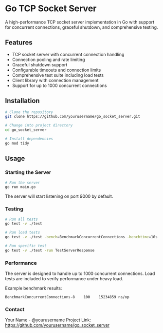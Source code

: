 # Go TCP Socket Server

A high-performance TCP socket server implementation in Go with support for concurrent connections, graceful shutdown, and comprehensive testing.

## Features

- TCP socket server with concurrent connection handling
- Connection pooling and rate limiting
- Graceful shutdown support
- Configurable timeouts and connection limits
- Comprehensive test suite including load tests
- Client library with connection management
- Support for up to 1000 concurrent connections


## Installation

```bash
# Clone the repository
git clone https://github.com/yourusername/go_socket_server.git

# Change into project directory
cd go_socket_server

# Install dependencies
go mod tidy

```

## Usage
### Starting the Server

``` bash
# Run the server
go run main.go
```

The server will start listening on port 9000 by default.

### Testing

``` bash
# Run all tests
go test -v ./test

# Run load tests
go test -v ./test -bench=BenchmarkConcurrentConnections -benchtime=10s

# Run specific test
go test -v ./test -run TestServerResponse
```
### Performance
The server is designed to handle up to 1000 concurrent connections. Load tests are included to verify performance under heavy load.

Example benchmark results:

```
BenchmarkConcurrentConnections-8    100    15234859 ns/op
```

### Contact
Your Name - @yourusername
Project Link: https://github.com/yourusername/go_socket_server


